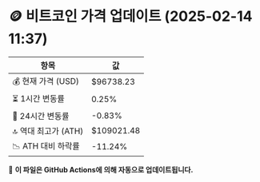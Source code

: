 # 🪙 비트코인 가격 업데이트 (2025-02-14 11:37)

| 항목                | 값 |
|--------------------|----------------|
| 💰 현재 가격 (USD) | $96738.23 |
| ⏳ 1시간 변동률    | 0.25% |
| 📆 24시간 변동률   | -0.83% |
| 🔝 역대 최고가 (ATH) | $109021.48 |
| 📉 ATH 대비 하락률 | -11.24% |

🔄 **이 파일은 GitHub Actions에 의해 자동으로 업데이트됩니다.**
